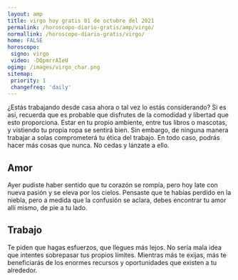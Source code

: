 ```yaml
---
layout: amp
title: virgo hoy gratis 01 de octubre del 2021 
permalink: /horoscopo-diario-gratis/amp/virgo/
normallink: /horoscopo-diario-gratis/virgo/
home: FALSE
horoscopo:
 signo: virgo
 video: -DQpmrrAIeU
ogimg: /images/virgo_char.png
sitemap:
 priority: 1
 changefreq: 'daily'
---
```



¿Estás trabajando desde casa ahora o tal vez lo estás considerando? Si es así, recuerda que es probable que disfrutes de la comodidad y libertad que esto proporciona. Estar en tu propio ambiente, entre tus libros o mascotas, y vistiendo tu propia ropa se sentirá bien. Sin embargo, de ninguna manera trabajar a solas comprometerá tu ética del trabajo. En todo caso, podrás hacer más cosas que nunca. No cedas y lánzate a ello.

## Amor

Ayer pudiste haber sentido que tu corazón se rompía, pero hoy late con nueva pasión y se eleva por los cielos. Pensaste que te habías perdido en la niebla, pero a medida que la confusión se aclara, debes encontrar tu amor allí mismo, de pie a tu lado.

## Trabajo

Te piden que hagas esfuerzos, que llegues más lejos. No sería mala idea que intentes sobrepasar tus propios límites. Mientras más te exijas, más te beneficiarás de los enormes recursos y oportunidades que existen a tu alrededor.